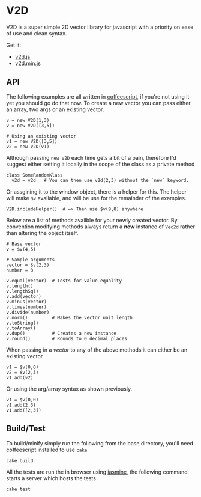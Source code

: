 # V2D

V2D is a super simple 2D vector library for javascript with a priority on ease of use and clean syntax.

Get it:

 * [v2d.js](https://github.com/orangemug/v2d/raw/master/build/v2d.js)
 * [v2d.min.js](https://github.com/orangemug/v2d/raw/master/build/v2d.min.js)

## API
The following examples are all written in [coffeescript](http://jashkenas.github.com/coffee-script), if you're not using it yet you should go do that now. To create a new vector you can pass either an array, two args or an existing vector.

    v = new V2D(1,3)
    v = new V2D([3,5])
    
    # Using an existing vector
    v1 = new V2D([3,5])
    v2 = new V2D(v1)

Although passing `new V2D` each time gets a bit of a pain, therefore I'd suggest either setting it locally in the scope of the class as a private method

    class SomeRandomKlass    
      v2d = v2d   # You can then use v2d(2,3) without the `new` keyword.

Or assgining it to the window object, there is a helper for this. The helper will make `$v` available, and will be use for the remainder of the examples.

    V2D.includeHelper()  # => Then use $v(9,8) anywhere

Below are a list of methods availble for your newly created vector. By convention modifying methods always return a **new** instance of `Vec2d` rather than altering the object itself.

    # Base vector
    v = $v(4,5)
    
    # Sample arguments
    vector = $v(2,3)
    number = 3 

    v.equal(vector)  # Tests for value equality
    v.length() 
    v.lengthSq()
    v.add(vector)
    v.minus(vector)
    v.times(number)
    v.divide(number)
    v.norm()         # Makes the vector unit length
    v.toString()
    v.toArray()
    v.dup()          # Creates a new instance
    v.round()        # Rounds to 0 decimal places

When passing in a _vector_ to any of the above methods it can either be an existing vector

    v1 = $v(0,0)
    v2 = $v(2,3)
    v1.add(v2)

Or using the arg/array syntax as shown previously.

    v1 = $v(0,0)
    v1.add(2,3)
    v1.add([2,3])


## Build/Test
To build/minify simply run the following from the base directory, you'll need coffeescript installed to use `cake`

    cake build

All the tests are run the in browser using [jasmine](https://jasmine.github.io/), the following command starts a server which hosts the tests

    cake test


